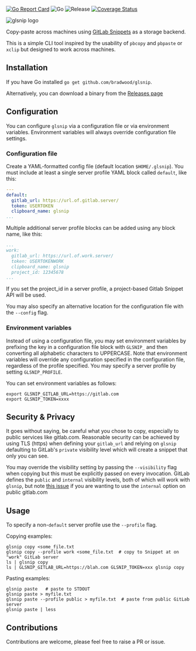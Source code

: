 [![Go Report Card](https://goreportcard.com/badge/github.com/bradwood/glsnip)](https://goreportcard.com/report/github.com/bradwood/glsnip)
![Go](https://github.com/bradwood/glsnip/workflows/Go/badge.svg)
![Release](https://github.com/bradwood/glsnip/workflows/Release/badge.svg)
[![Coverage Status](https://coveralls.io/repos/github/bradwood/glsnip/badge.svg)](https://coveralls.io/github/bradwood/glsnip)

![glsnip logo](.github/glsnip-logo.png?raw=true)

Copy-paste across machines using [GitLab
Snippets](https://docs.gitlab.com/ee/user/snippets.html) as a storage backend.

This is a simple CLI tool inspired by the usability of `pbcopy` and `pbpaste` or `xclip`
but designed to work across machines.

## Installation

If you have Go installed `go get github.com/bradwood/glsnip`.

Alternatively, you can download a binary from the [Releases
page](https://github.com/bradwood/glsnip/releases)

## Configuration

You can configure `glsnip` via a configuration file or via environment
variables. Environment variables will always override configuration file
settings.

### Configuration file

Create a YAML-formatted config file (default location `$HOME/.glsnip`). You must
include at least a single server profile YAML block called `default`, like this:

```yaml
---
default:
  gitlab_url: https://url.of.gitlab.server/
  token: USERTOKEN
  clipboard_name: glsnip
...
```

Multiple additional server profile blocks can be added using any block name,
like this:

```yaml
...
work:
  gitlab_url: https://url.of.work.server/
  token: USERTOKENWORK
  clipboard_name: glsnip
  project_id: 12345678
...
```

If you set the project_id in a server profile, a project-based Gitlab Snippet
API will be used.

You may also specify an alternative location for the configuration file with the
`--config` flag.

### Environment variables

Instead of using a configuration file, you may set environment variables by
prefixing the key in a configuration file block with `GLSNIP_` and then converting
all alphabetic characters to UPPERCASE. Note that environment variables will
override any configuration specified in the configuration file, regardless of
the profile specified. You may specify a server profile by setting
`GLSNIP_PROFILE`.

You can set environment variables as follows:
```shell
export GLSNIP_GITLAB_URL=https://gitlab.com
export GLSNIP_TOKEN=xxxx
```

## Security & Privacy
It goes without saying, be careful what you chose to copy, especially to public
services like gitlab.com. Reasonable security can be achieved by using TLS
(https) when defining your `gitlab_url` and relying on `glsnip` defaulting to
GitLab's `private` visibility level which will create a snippet that only you
can see.

You may override the visibility setting by passing the `--visibility` flag when
copying but this must be explicitly passed on every invocation. GitLab defines
the `public` and `internal` visibility levels, both of which will work with
`glsnip`, but note [this
issue](https://gitlab.com/gitlab-org/gitlab/-/issues/12388) if you are wanting
to use the `internal` option on public gitlab.com

## Usage

To specify a non-`default` server profile use the `--profile` flag.

Copying examples:
```shell
glsnip copy <some_file.txt
glsnip copy --profile work <some_file.txt  # copy to Snippet at on "work" GitLab server
ls | glsnip copy
ls | GLSNIP_GITLAB_URL=https://blah.com GLSNIP_TOKEN=xxx glsnip copy
```

Pasting examples:
```shell
glsnip paste   # paste to STDOUT
glsnip paste > myfile.txt
glsnip paste --profile public > myfile.txt  # paste from public GitLab server
glsnip paste | less
```

## Contributions

Contributions are welcome, please feel free to raise a PR or issue.
